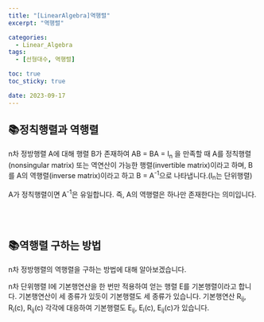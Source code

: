 ```yaml
---
title: "[LinearAlgebra]역행렬"
excerpt: "역행렬"

categories:
  - Linear_Algebra
tags:
  - [선형대수, 역행렬]

toc: true
toc_sticky: true

date: 2023-09-17
---
```


## 📚정칙행렬과 역행렬
n차 정방행렬 A에 대해 행렬 B가 존재하여 AB = BA = I<sub>n</sub> 을 만족할 때 A를 정칙행렬(nonsingular matrix) 또는 역연산이 가능한 행렬(invertible matrix)이라고 하며, B를 A의 역행렬(inverse matrix)이라고 하고 B = A<sup>-1</sup>으로 나타냅니다.(I<sub>n</sub>는 단위행렬)

A가 정칙행렬이면 A<sup>-1</sup>은 유일합니다. 즉, A의 역행렬은 하나만 존재한다는 의미입니다.

<br><br>

## 📚역행렬 구하는 방법
n차 정방행렬의 역행렬을 구하는 방법에 대해 알아보겠습니다.

n차 단위행렬 I에 기본행연산을 한 번만 적용하여 얻는 행렬 E를 기본행렬이라고 합니다. 기본행연산이 세 종류가 있듯이 기본행렬도 세 종류가 있습니다. 기본행연산 R<sub>ij</sub>, R<sub>i</sub>(c), R<sub>ij</sub>(c) 각각에 대응하여 기본행렬도 E<sub>ij</sub>, E<sub>i</sub>(c), E<sub>ij</sub>(c)가 있습니다.

<br><br>